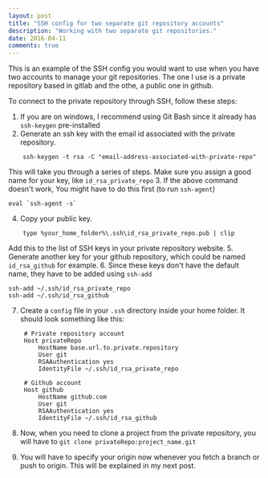 ```yaml
---
layout: post
title: "SSH config for two separate git repository accounts"
description: "Working with two separate git repositories."
date: 2016-04-11
comments: true
---
```

This is an example of the SSH config you would want to use when you have two accounts to manage your git repositories. The one I use is a private repository based in gitlab and the othe, a public one in github.

To connect to the private repository through SSH, follow these steps:

1. If you are on windows, I recommend using Git Bash since it already has `ssh-keygen` pre-installed
2. Generate an ssh key with the email id associated with the private repository.
```
    ssh-keygen -t rsa -C "email-address-associated-with-private-repo"
```
This will take you through a series of steps.
Make sure you assign a good name for your key, like `id_rsa_private_repo`
3. If the above command doesn't work, You might have to do this first (to run `ssh-agent`)
```
eval `ssh-agent -s`
```
4. Copy your public key.
```
    type %your_home_folder%\.ssh\id_rsa_private_repo.pub | clip
```
Add this to the list of SSH keys in your private repository website.
5. Generate another key for your github repository, which could be named `id_rsa_github` for example.
6. Since these keys don't have the default name, they have to be added using `ssh-add`
```
ssh-add ~/.ssh/id_rsa_private_repo
ssh-add ~/.ssh/id_rsa_github
```
7. Create a `config` file in your `.ssh` directory inside your home folder. It should look something like this:

        # Private repository account
        Host privateRepo
            HostName base.url.to.private.repository
            User git
            RSAAuthentication yes
            IdentityFile ~/.ssh/id_rsa_private_repo

        # Github account
        Host github
            HostName github.com
            User git
            RSAAuthentication yes
            IdentityFile ~/.ssh/id_rsa_github

8. Now, when you need to clone a project from the private repository, you will have to
`git clone privateRepo:project_name.git`
9. You will have to specify your origin now whenever you fetch a branch or push to origin. This will be explained in my next post.
